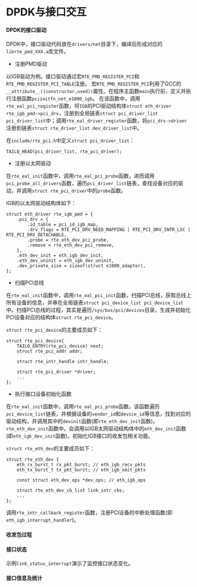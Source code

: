 # DPDK与接口交互

#### DPDK的接口驱动

DPDK中，接口驱动代码放在`drivers/net`目录下，编译后形成对应的`librte_pmd_XXX.a`库文件。

+ 注册PMD驱动

以IGB驱动为例。接口驱动通过宏`RTE_PMD_REGISTER_PCI`和`RTE_PMD_REGISTER_PCI_TABLE`注册。
宏`RTE_PMD_REGISTER_PCI`利用了GCC的`__attribute__((constructor,used))`属性。在程序主函数`main`执行前，定义并执行注册函数`pciinitfn_net_e1000_igb`。
在该函数中，调用`rte_eal_pci_register`函数，将`IGB`的PCI驱动结构体`struct eth_driver rte_igb_pmd->pci_drv`，注册到全局链表`struct pci_driver_list pci_driver_list`中；调用`rte_eal_driver_register`函数，将`pci_drv->driver`注册到链表`struct rte_driver_list dev_driver_list`中。

在`include/rte_pci.h`中定义`struct pci_driver_list`：
```
TAILQ_HEAD(pci_driver_list, rte_pci_driver);
```

+ 注册以太网驱动

在`rte_eal_init`函数中，调用`rte_eal_pci_probe`函数，进而调用`pci_probe_all_drivers`函数，遍历`pci_driver_list`链表，查找设备对应的驱动，并调用`struct rte_pci_driver`中的`probe`函数。

IGB的以太网驱动结构体如下：
```
struct eth_driver rte_igb_pmd = {
	.pci_drv = {
		.id_table = pci_id_igb_map,
		.drv_flags = RTE_PCI_DRV_NEED_MAPPING | RTE_PCI_DRV_INTR_LSC | RTE_PCI_DRV_DETACHABLE,
		.probe = rte_eth_dev_pci_probe,
		.remove = rte_eth_dev_pci_remove,
	},
	.eth_dev_init = eth_igb_dev_init,
	.eth_dev_uninit = eth_igb_dev_uninit,
	.dev_private_size = sizeof(struct e1000_adapter),
};
```

+ 扫描PCI总线

在`rte_eal_init`函数中，调用`rte_eal_pci_init`函数，扫描PCI总线，获取总线上所有设备的信息，并串在全局链表`struct pci_device_list pci_device_list`中。扫描PCI总线的过程，其实是遍历`/sys/bus/pci/devices`目录，生成并初始化PCI设备对应的结构体`struct rte_pci_device`。

`struct rte_pci_device`的主要成员如下：
```
struct rte_pci_device{
	TAILQ_ENTRY(rte_pci_device) next;
	struct rte_pci_addr addr;

	struct rte_intr_handle intr_handle;

	struct rte_pci_driver *driver;
	...
};
```

+ 执行接口设备初始化函数

在`rte_eal_init`函数中，调用`rte_eal_pci_probe`函数。该函数遍历`pci_device_list`链表，并根据设备的`vendor_id`和`device_id`等信息，找到对应的驱动结构，并调用其中的`devinit`函数(即`rte_eth_dev_init`函数)。 `rte_eth_dev_init`函数中，会调用以IGB太网驱动结构体中的`eth_dev_init`函数(即`eth_igb_dev_init`函数)，初始化IGB接口的收发包相关功能。

`struct rte_eth_dev`的主要成员如下：
```
struct rte_eth_dev {
	eth_rx_burst_t rx_pkt_burst; // eth_igb_recv_pkts
	eth_tx_burst_t tx_pkt_burst; // eth_igb_xmit_pkts

	const struct eth_dev_ops *dev_ops; // eth_igb_ops

	struct rte_eth_dev_cb_list link_intr_cbs;
	...
};

```

调用`rte_intr_callback_register`函数，注册PCI设备的中断处理函数(即`eth_igb_interrupt_handler`)。

#### 收发包过程


#### 接口状态
示例`link_status_interrupt`演示了监控接口状态变化。

#### 接口信息及统计



